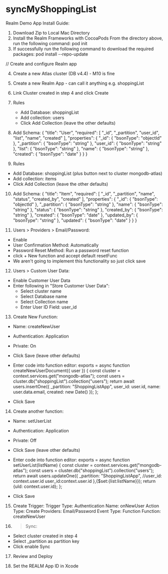 # syncMyShoppingList

Realm Demo App Install Guide:

1. Download Zip to Local Mac Directory
2. Install the Realm Frameworks with CocoaPods
    From the directory above, run the following command:
        pod init
3. If successfully run the following command to download the required packages:
        pod install --repo-update


// Create and configure Realm app

4. Create a new Atlas cluster (DB v4.4) - M10 is fine
5. Create a new Realm App - can call it anything e.g. shoppingList
6. Link Cluster created in step 4 and click Create

7. Rules 
    - Add Database: shoppingList
    - Add collection: users
    - Click Add Collection (leave the other defaults)
8. Add Schema:
{ 
  "title": "User",
  "required": [
    "_id",
    "_partition",
    "user_id",
    "list",
    "name",
    "created"
  ],
  "properties": {
    "_id": {
      "bsonType": "objectId"
    },
    "_partition": {
      "bsonType": "string"
    },
    "user_id": {
      "bsonType": "string"
    },
    "list": {
      "bsonType": "string"
    },
    "name": {
      "bsonType": "string"
    },
    "created": {
      "bsonType": "date"
    }
  }
}

9. Rules 
- Add Database: shoppingList (plus button next to cluster mongodb-atlas)
- Add collection: items
- Click Add Collection (leave the other defaults)

10. Add Schema:
{
  "title": "Item",
  "required": [
    "_id",
    "_partition",
    "name",
    "status",
    "created_by",
    "created"
  ],
  "properties": {
    "_id": {
      "bsonType": "objectId"
    },
    "_partition": {
      "bsonType": "string"
    },
    "name": {
      "bsonType": "string"
    },
    "status": {
      "bsonType": "string"
    },
    "created_by": {
      "bsonType": "string"
    },
    "created": {
      "bsonType": "date"
    },
    "updated_by": {
      "bsonType": "string"
    },
    "updated": {
      "bsonType": "date"
    }
  }
}

11. Users > Providers > Email/Password:
- Enable
- User Confirmation Method: Automatically
- Password Reset Method: Run a password reset function
- click + New function and accept default resetFunc 
- We aren't going to implement this functionality so just click save

12. Users > Custom User Data:
- Enable Customer User Data
- Enter following in "Store Customer User Data":
  + Select cluster name
  + Select Database name
  + Select Collection name
  + Enter User ID Field: user_id

13. Create New Function:
- Name: createNewUser
- Authentication: Application
- Private: On
- Click Save (leave other defaults)

- Enter code into function editor:
exports = async function createNewUserDocument({ user }) {
  const cluster = context.services.get("mongodb-atlas");
  const users = cluster.db("shoppingList").collection("users");
  return await users.insertOne({
    _partition: "ShoppingListApp",
    user_id: user.id,
    name: user.data.email,
    created: new Date()
  });
};

- Click Save

14. Create another function:
- Name: setUserList
- Authentication: Application
- Private: Off
- Click Save (leave other defaults)

- Enter code into function editor:
exports = async function setUserList(listName) {
  const cluster = context.services.get("mongodb-atlas");
  const users = cluster.db("shoppingList").collection("users");
  return await users.updateOne({
    _partition: "ShoppingListApp",
    //user_id: context.user.id
    user_id:context.user.id
  },{$set:{list:listName}});
   return {uId: context.user.id};
};

- Click Save

15. Create Trigger:
Trigger Type: Authentication
Name: onNewUser
Action Type: Create 
Providers: Email/Password
Event Type: Function
Function: createNewUser

16. > Sync:
- Select cluster created in step 4
- Select _partition as partition key
- Click enable Sync 

17. Review and Deploy

18. Set the REALM App ID in Xcode
